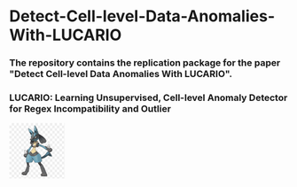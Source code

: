 # Detect-Cell-level-Data-Anomalies-With-LUCARIO
### The repository contains the replication package for the paper "Detect Cell-level Data Anomalies With LUCARIO".
### LUCARIO: Learning Unsupervised, Cell-level Anomaly Detector for Regex Incompatibility and Outlier
<img src="./images/lucario.PNG" alt="lucario" width="100" height="100">
